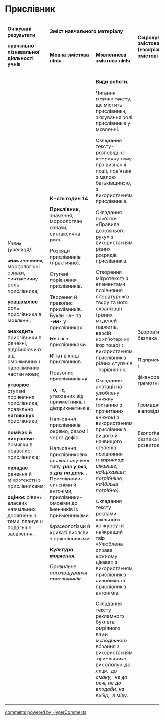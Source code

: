 <div id="hypercomments_widget" class="js-hypercomments-widget invisible"></div>

# Прислівник

<table>
<tbody>
<tr>
<td rowspan="2">
<p><strong>Очікувані результати</strong></p>
<p><strong>навчально-пізнавальної діяльності учнів</strong></p>
</td>
<td colspan="2">
<p><strong>Зміст навчального матеріалу</strong></p>
</td>
<td rowspan="2">
<p><strong>Соціокультурна змістова лінія (наскрізні змістові лінії)</strong></p>
</td>
<td rowspan="2">
<p><strong>Діяльнісна змістова лінія (компетентності)</strong></p>
</td>
</tr>
<tr>
<td>
<p><strong>Мовна змістова лінія &nbsp;</strong></p>
</td>
<td>
<p><strong>Мовленнєва змістова лінія </strong></p>
</td>
</tr>
<tr>
<td>
<p><em><span>Учень (учениця):</span></em></p>
<p><strong>знає </strong><span>значення, морфологічні ознаки, синтаксичну роль прислівника;</span></p>
<p><strong>усвідомлює</strong><span> роль прислівника в мовленні;</span></p>
<p><strong>знаходить</strong><span> прислівники в реченні, відрізняючи їх від омонімічних і паронімічних частин мови; </span></p>
<p><strong>утворює</strong><span> ступені порівняння прислівника; правильно </span><strong>наголошує</strong><span> прислівники;</span></p>
<p><strong>помічає й виправляє</strong><span> помилки в правописі прислівників;</span></p>
<p><strong>складає </strong><span>речення й мікротексти з прислівниками; </span></p>
<p><strong>оцінює</strong><span> рівень власних навчальних досягнень з теми, планує її подальше засвоєння.</span></p>
</td>
<td>
<p><strong>К-сть годин 14</strong></p>
<p><strong>Прислівник,</strong><span> значення, морфологічні ознаки, синтаксична роль.</span></p>
<p><span>Розряди прислівників (практично).</span></p>
<p><span>Ступені порівняння прислівників. </span></p>
<p><span>Творення й правопис прислівників. Букви -</span><strong><em>н-</em></strong> <span>та -</span><strong><em>нн-</em></strong> <span>у прислівниках. </span></p>
<p><strong><em>Не</em></strong> <span>і </span><strong><em>ні</em></strong> <span>з прислівниками. </span></p>
<p><strong><em>И </em></strong><span>та</span> <strong><em>і</em></strong><em><span> в </span></em><span>кінці прислівників. </span></p>
<p><span>Правопис прислівників на</span></p>
<p><strong><em>-о, -е,</em></strong> <span>утворених від прикметників і дієприкметників.</span></p>
<p><span>Написання прислівників окремо, разом і через дефіс.</span></p>
<p><span>Написання прислівникових словосполучень типу: </span><strong><em>раз у раз, з дня на день... </em></strong><span>Прислівники-синоніми й антоніми; прислівники-омоніми до іменників із прийменниками.</span></p>
<p><span>Фразеологізми й крилаті вислови з прислівниками</span></p>
<p><strong><em>Культура мовлення. </em></strong></p>
<p><em><span>Правильне наголошування прислівників. </span></em></p>
</td>
<td>
<p><strong>Види роботи. </strong></p>
<p><span>Читання мовчки тексту, що містить прислівники, з&rsquo;ясування ролі прислівників у мовленні. </span></p>
<p><span>Складання тексту-розповіді на історичну тему про визначні події, пов&rsquo;язані з малою батьківщиною, з використанням прислівників.</span></p>
<p><span>Складання пам&rsquo;ятки &laquo;Правила дорожнього руху&raquo; з використанням різних розрядів прислівників.</span></p>
<p><span>Створення мікротексту з елементами порівняння літературного твору та його екранізації (різних моделей гаджетів, версій комп&rsquo;ютерних ігор тощо) з використанням прислівників різних ступенів &nbsp;&nbsp;порівняння.</span></p>
<p><span>Складання анотації на улюблену книжку (останню з прочитаних книжок) з використанням прислівників вищого й найвищого ступенів порівняння (наприклад: </span><em><span>цікавіше, найцікавіше; потрібніше, найбільш потрібно).</span></em></p>
<p><span>Складання тексту реклами шкільного конкурсу на найкращий твір &laquo;Улюблена справа кожному цікава&raquo; з використанням прислівників-синонімів та прислівників-антонімів.</span></p>
<p><span>Складання тексту рекламного буклета омріяного вами молодіжного вбрання з використанням &nbsp;прислівнико вих сполук </span><em><span>&nbsp;до лиця, &nbsp;до смаку, &nbsp;не до речі, не до вподоби,</span></em> <em><span>на вибір, &nbsp;в міру.</span></em></p>
</td>
<td>
<p><span>Здоров&rsquo;я і безпека</span></p>
<br />
<p><span>Підприємливість і</span></p>
<p><span>фінансова грамотність </span></p>
<br />
<p><span>Громадянська відповідальність </span></p>
<br />
<p><span>Екологічна безпека і сталий розвиток </span></p>
</td>
<td>
<p><strong>СДМ</strong></p>
<p><strong>СГК</strong></p>
<p><strong>ЗКК</strong></p>
<p><strong>УВВЖ</strong></p>
<p><strong>КПНТ</strong></p>
<p><strong>ПК</strong></p>
<p><strong>ЗЗК</strong></p>
<p><strong>ІКК</strong></p>
</td>
</tr>
</tbody>
</table>

<div class="js-hypercomments-container">
<a href="http://hypercomments.com" class="hc-link" title="comments widget">comments powered by HyperComments</a>
</div>